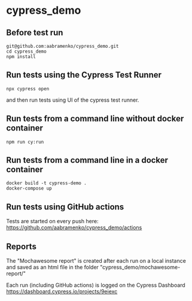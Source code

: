 # cypress_demo

## Before test run

```
git@github.com:aabramenko/cypress_demo.git
cd cypress_demo
npm install
```

## Run tests using the Cypress Test Runner

```
npx cypress open
```

and then run tests using UI of the cypress test runner.

## Run tests from a command line without docker container

```
npm run cy:run
```

## Run tests from a command line in a docker container

```
docker build -t cypress-demo .
docker-compose up
```

## Run tests using GitHub actions

Tests are started on every push here: https://github.com/aabramenko/cypress_demo/actions


## Reports

The "Mochawesome report" is created after each run on a local instance and saved as an html file in the folder "cypress_demo/mochawesome-report/"

Each run (including GitHub actions) is logged on the Cypress Dashboard https://dashboard.cypress.io/projects/9eiexc